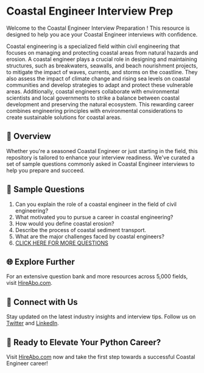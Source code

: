 # Coastal Engineer Interview Prep

Welcome to the Coastal Engineer Interview Preparation ! This resource is designed to help you ace your Coastal Engineer interviews with confidence.

Coastal engineering is a specialized field within civil engineering that focuses on managing and protecting coastal areas from natural hazards and erosion. A coastal engineer plays a crucial role in designing and maintaining structures, such as breakwaters, seawalls, and beach nourishment projects, to mitigate the impact of waves, currents, and storms on the coastline. They also assess the impact of climate change and rising sea levels on coastal communities and develop strategies to adapt and protect these vulnerable areas. Additionally, coastal engineers collaborate with environmental scientists and local governments to strike a balance between coastal development and preserving the natural ecosystem. This rewarding career combines engineering principles with environmental considerations to create sustainable solutions for coastal areas.

## 🚀 Overview

Whether you're a seasoned Coastal Engineer or just starting in the field, this repository is tailored to enhance your interview readiness. We've curated a set of sample questions commonly asked in Coastal Engineer interviews to help you prepare and succeed.

## 📝 Sample Questions

1. Can you explain the role of a coastal engineer in the field of civil engineering?
2. What motivated you to pursue a career in coastal engineering?
3. How would you define coastal erosion?
4. Describe the process of coastal sediment transport.
5. What are the major challenges faced by coastal engineers?
6. [CLICK HERE FOR MORE QUESTIONS](https://hireabo.com/job/3_0_12/Coastal%20Engineer)

## 🌐 Explore Further

For an extensive question bank and more resources across 5,000 fields, visit [HireAbo.com](https://www.hireabo.com).

## 📱 Connect with Us

Stay updated on the latest industry insights and interview tips. Follow us on [Twitter](https://twitter.com/hireabo) and [LinkedIn](https://www.linkedin.com/in/hire-abo-3609972a8/).

## 🚀 Ready to Elevate Your Python Career?

Visit [HireAbo.com](https://www.hireabo.com) now and take the first step towards a successful Coastal Engineer career!